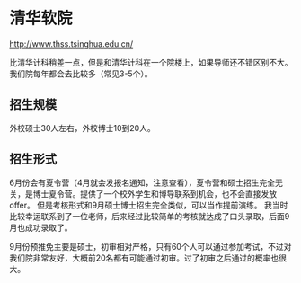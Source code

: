 # 清华软院

http://www.thss.tsinghua.edu.cn/

比清华计科稍差一点，但是和清华计科在一个院楼上，如果导师还不错区别不大。 我们院每年都会去比较多（常见3-5个）。

## 招生规模

外校硕士30人左右，外校博士10到20人。

## 招生形式

6月份会有夏令营（4月就会发报名通知，注意查看），夏令营和硕士招生完全无关，是博士夏令营。提供了一个校外学生和博导联系到机会，也不会直接发放offer。 但是考核形式和9月硕士博士招生完全类似，可以当作提前演练。 我当时比较幸运联系到了一位老师，后来经过比较简单的考核就达成了口头录取，后面9月也成功录取了。 

9月份预推免主要是硕士，初审相对严格，只有60个人可以通过参加考试，不过对我们院非常友好，大概前20名都有可能通过初审。过了初审之后通过的概率也很大。 
